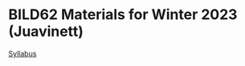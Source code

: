 # BILD62 Materials for Winter 2023 (Juavinett)

[Syllabus](https://docs.google.com/document/d/1Y41S8_Nwscx2Z443kyewop3wNB-aVvhrsVy4wMY_YrM/edit?usp=sharing)
